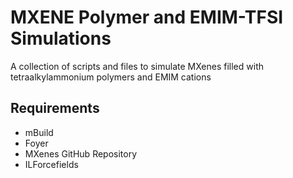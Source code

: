 # MXENE Polymer and EMIM-TFSI Simulations

A collection of scripts and files to simulate MXenes filled with
tetraalkylammonium polymers and EMIM cations

## Requirements
- mBuild
- Foyer
- MXenes GitHub Repository
- ILForcefields

